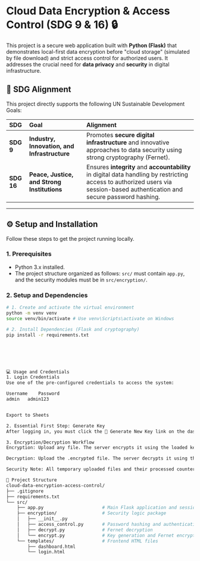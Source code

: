# Cloud Data Encryption & Access Control (SDG 9 & 16) 🔒

This project is a secure web application built with **Python (Flask)** that demonstrates local-first data encryption before "cloud storage" (simulated by file download) and strict access control for authorized users. It addresses the crucial need for **data privacy** and **security** in digital infrastructure.

## 🎯 SDG Alignment

This project directly supports the following UN Sustainable Development Goals:

| SDG | Goal | Alignment |
| :--- | :--- | :--- |
| **SDG 9** | **Industry, Innovation, and Infrastructure** | Promotes **secure digital infrastructure** and innovative approaches to data security using strong cryptography (Fernet). |
| **SDG 16** | **Peace, Justice, and Strong Institutions** | Ensures **integrity** and **accountability** in digital data handling by restricting access to authorized users via session-based authentication and secure password hashing. |

---

## ⚙️ Setup and Installation

Follow these steps to get the project running locally.

### 1. Prerequisites

* Python 3.x installed.
* The project structure organized as follows: `src/` must contain `app.py`, and the security modules must be in `src/encryption/`.

### 2. Setup and Dependencies

```bash
# 1. Create and activate the virtual environment
python -m venv venv
source venv/bin/activate # Use venv\Scripts\activate on Windows

# 2. Install Dependencies (Flask and cryptography)
pip install -r requirements.txt






💻 Usage and Credentials
1. Login Credentials
Use one of the pre-configured credentials to access the system:

Username	Password
admin	admin123


Export to Sheets

2. Essential First Step: Generate Key
After logging in, you must click the 🔑 Generate New Key link on the dashboard first. This creates the required secret.key file that the application uses for all encryption and decryption operations.

3. Encryption/Decryption Workflow
Encryption: Upload any file. The server encrypts it using the loaded key and streams the new .encrypted file back to your browser.

Decryption: Upload the .encrypted file. The server decrypts it using the same key and streams the original content back to your browser.

Security Note: All temporary uploaded files and their processed counterparts are immediately deleted from the server after the download begins, ensuring data security and system hygiene.

📂 Project Structure
cloud-data-encryption-access-control/
├── .gitignore
├── requirements.txt
└── src/
    ├── app.py                      # Main Flask application and session control
    ├── encryption/                 # Security logic package
    │   ├── __init__.py
    │   ├── access_control.py       # Password hashing and authentication
    │   ├── decrypt.py              # Fernet decryption
    │   └── encrypt.py              # Key generation and Fernet encryption
    └── templates/                  # Frontend HTML files
        ├── dashboard.html
        └── login.html
